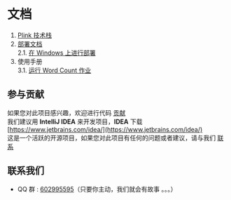 # 文档

1. [Plink 技术栈](technicalNote.md)
2. [部署文档](deploy-standalone.md)  
    2.1. [在 Windows 上进行部署](deploy-standalone-on-windows.md)
3. 使用手册  
    3.1. [运行 Word Count 作业](manual/manual-run-word-count.md)

## 参与贡献
如果您对此项目感兴趣，欢迎进行代码 [贡献](../CONTRIBUTING.md)  
我们建议用 **IntelliJ IDEA** 来开发项目，**IDEA** 下载 [https://www.jetbrains.com/idea/](https://www.jetbrains.com/idea/)  
这是一个活跃的开源项目，如果您对此项目有任何的问题或者建议，请与我们 [联系](#联系我们)

## 联系我们
- QQ 群 : [602995595](https://shang.qq.com/wpa/qunwpa?idkey=80abdf504880b073062bc0e65a40411379ca1df99726736f426b5e9fbbd02310)（只要你主动，我们就会有故事 。。。）
